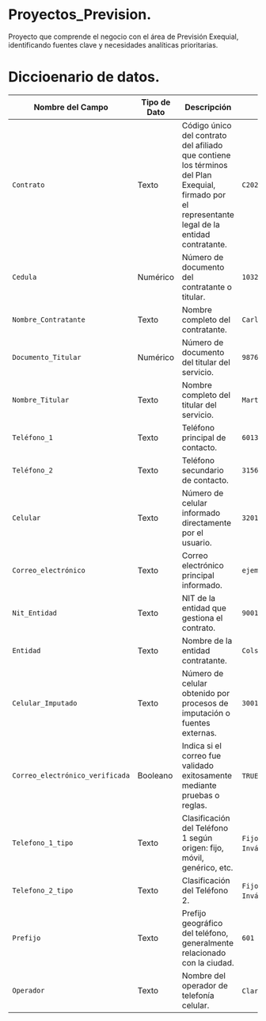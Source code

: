 # Proyectos_Prevision.
Proyecto que comprende el negocio con el área de Previsión Exequial, identificando fuentes clave y necesidades analíticas prioritarias.
# Diccioenario de datos.

| Nombre del Campo                | Tipo de Dato | Descripción                                                                                                                                       | Ejemplo                                |
| ------------------------------- | ------------ | ------------------------------------------------------------------------------------------------------------------------------------------------- | -------------------------------------- |
| `Contrato`                      | Texto        | Código único del contrato del afiliado que contiene los términos del Plan Exequial, firmado por el representante legal de la entidad contratante. | `C20230415`                            |
| `Cedula`                        | Numérico     | Número de documento del contratante o titular.                                                                                                    | `1032456789`                           |
| `Nombre_Contratante`            | Texto        | Nombre completo del contratante.                                                                                                                  | `Carlos Pérez`                         |
| `Documento_Titular`             | Numérico     | Número de documento del titular del servicio.                                                                                                     | `9876543210`                           |
| `Nombre_Titular`                | Texto        | Nombre completo del titular del servicio.                                                                                                         | `Marta Gómez`                          |
| `Teléfono_1`                    | Texto        | Teléfono principal de contacto.                                                                                                                   | `6013456789`                           |
| `Teléfono_2`                    | Texto        | Teléfono secundario de contacto.                                                                                                                  | `3156789876`                           |
| `Celular`                       | Texto        | Número de celular informado directamente por el usuario.                                                                                          | `3201234567`                           |
| `Correo_electrónico`            | Texto        | Correo electrónico principal informado.                                                                                                           | `ejemplo@mail.com`                     |
| `Nit_Entidad`                   | Texto        | NIT de la entidad que gestiona el contrato.                                                                                                       | `900123456-7`                          |
| `Entidad`                       | Texto        | Nombre de la entidad contratante.                                                                                                                 | `Colsubsidio`                          |
| `Celular_Imputado`              | Texto        | Número de celular obtenido por procesos de imputación o fuentes externas.                                                                         | `3001234567`                           |
| `Correo_electrónico_verificada` | Booleano     | Indica si el correo fue validado exitosamente mediante pruebas o reglas.                                                                          | `TRUE` / `FALSE`                       |
| `Telefono_1_tipo`               | Texto        | Clasificación del Teléfono 1 según origen: fijo, móvil, genérico, etc.                                                                            | `Fijo` / `Móvil` / `Inválido` / `Otro` |
| `Telefono_2_tipo`               | Texto        | Clasificación del Teléfono 2.                                                                                                                     | `Fijo` / `Móvil` / `Inválido` / `Otro` |
| `Prefijo`                       | Texto        | Prefijo geográfico del teléfono, generalmente relacionado con la ciudad.                                                                          | `601`                                  |
| `Operador`                      | Texto        | Nombre del operador de telefonía celular.                                                                                                         | `Claro` / `Movistar`                   |


